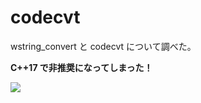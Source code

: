 # codecvt
wstring_convert と codecvt について調べた。

**C++17 で非推奨になってしまった！**

![](https://github.com/uemuraj/codecvt/workflows/CI/badge.svg)
